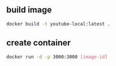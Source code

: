 ## build image

```bash
docker build -t youtube-local:latest .
```

## create container

```bash
docker run -d -p 3000:3000 [image-id]
```

